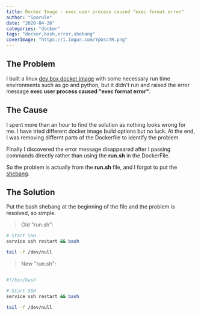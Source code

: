 ```yaml
---
title: Docker Image - exec user process caused "exec format error"
author: "Sporule"
date: "2020-04-26"
categories: "docker"
tags: "docker,bash,error,shebang"
coverImage: "https://i.imgur.com/YpGscYR.png"
---
```


## The Problem

I built a linux [dev box docker image](https://github.com/hao-hao-hao/dev-box) with some necessary run time environments such as go and python, but it didn't run and raised the error message **exec user process caused "exec format error"**.

## The Cause

I spent more than an hour to find the solution as nothing looks wrong for me. I have tried different docker image build options but no luck.
At the end, I was removing differnt parts of the Dockerfile to identify the problem.

Finally I discovered the error message disappeared after I passing commands directly rather than using the **run.sh** in the DockerFile. 

So the problem is actually from the **run.sh** file, and I forgot to put the [shebang](https://en.wikipedia.org/wiki/Shebang_(Unix)).

## The Solution

Put the bash shebang at the beginning of the file and the problem is resolved, so simple.

> Old "run.sh":
> 
```bash
# Start SSH
service ssh restart && bash

tail -f /dev/null
```

> New "run.sh":

```bash

#!/bin/bash

# Start SSH
service ssh restart && bash

tail -f /dev/null

```
